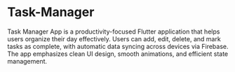 # Task-Manager
Task Manager App is a productivity-focused Flutter application that helps users organize their day effectively. Users can add, edit, delete, and mark tasks as complete, with automatic data syncing across devices via Firebase. The app emphasizes clean UI design, smooth animations, and efficient state management.
